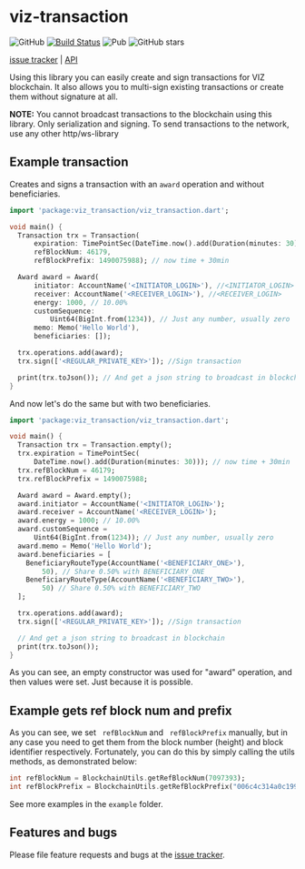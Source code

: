 # viz-transaction

![GitHub](https://img.shields.io/github/license/VizTower/viz-transaction.svg)
[![Build Status](https://travis-ci.com/VizTower/viz-transaction.svg?branch=master)](https://travis-ci.com/VizTower/viz-transaction)
![Pub](https://img.shields.io/pub/v/viz_transaction.svg)
![GitHub stars](https://img.shields.io/github/stars/VizTower/viz-transaction.svg?style=social)

[issue tracker][tracker] | [API](https://pub.dev/documentation/viz_transaction/latest/)

Using this library you can easily create and sign transactions for VIZ blockchain.
It also allows you to multi-sign existing transactions or create them without signature at all.

**NOTE:** You cannot broadcast transactions to the blockchain using this library. Only serialization and signing.
To send transactions to the network, use any other http/ws-library

## Example transaction

Creates and signs a transaction with an ``award`` operation and without beneficiaries.

```dart
import 'package:viz_transaction/viz_transaction.dart';

void main() {
  Transaction trx = Transaction(
      expiration: TimePointSec(DateTime.now().add(Duration(minutes: 30))),
      refBlockNum: 46179,
      refBlockPrefix: 1490075988); // now time + 30min

  Award award = Award(
      initiator: AccountName('<INITIATOR_LOGIN>'), //<INITIATOR_LOGIN>
      receiver: AccountName('<RECEIVER_LOGIN>'), //<RECEIVER_LOGIN>
      energy: 1000, // 10.00%
      customSequence:
          Uint64(BigInt.from(1234)), // Just any number, usually zero
      memo: Memo('Hello World'),
      beneficiaries: []);

  trx.operations.add(award);
  trx.sign(['<REGULAR_PRIVATE_KEY>']); //Sign transaction

  print(trx.toJson()); // And get a json string to broadcast in blockchain
}
```

And now let's do the same but with two beneficiaries.

```dart
import 'package:viz_transaction/viz_transaction.dart';

void main() {
  Transaction trx = Transaction.empty();
  trx.expiration = TimePointSec(
      DateTime.now().add(Duration(minutes: 30))); // now time + 30min
  trx.refBlockNum = 46179;
  trx.refBlockPrefix = 1490075988;

  Award award = Award.empty();
  award.initiator = AccountName('<INITIATOR_LOGIN>');
  award.receiver = AccountName('<RECEIVER_LOGIN>');
  award.energy = 1000; // 10.00%
  award.customSequence =
      Uint64(BigInt.from(1234)); // Just any number, usually zero
  award.memo = Memo('Hello World');
  award.beneficiaries = [
    BeneficiaryRouteType(AccountName('<BENEFICIARY_ONE>'),
        50), // Share 0.50% with BENEFICIARY_ONE
    BeneficiaryRouteType(AccountName('<BENEFICIARY_TWO>'),
        50) // Share 0.50% with BENEFICIARY_TWO
  ];

  trx.operations.add(award);
  trx.sign(['<REGULAR_PRIVATE_KEY>']); //Sign transaction

  // And get a json string to broadcast in blockchain
  print(trx.toJson());
}
```

As you can see, an empty constructor was used for "award" operation, and then values were set. Just because it is possible.

## Example gets ref block num and prefix

As you can see, we set `` refBlockNum`` and `` refBlockPrefix`` manually, 
but in any case you need to get them from the block number (height)
and block identifier respectively. Fortunately, you can do this by simply calling the utils methods, 
as demonstrated below:

```dart
int refBlockNum = BlockchainUtils.getRefBlockNum(7097393);
int refBlockPrefix = BlockchainUtils.getRefBlockPrefix("006c4c314a0c19918caa3187abdebfeeb56724b1");
```

See more examples in the ``example`` folder.

## Features and bugs

Please file feature requests and bugs at the [issue tracker][tracker].

[tracker]: https://github.com/VizTower/viz-transaction/issues
